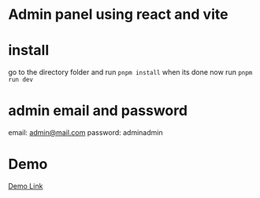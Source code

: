 # Admin panel using react and vite

# install

go to the directory folder and run `pnpm install`
when its done now run `pnpm run dev`

# admin email and password

email: admin@mail.com
password: adminadmin

# Demo

[Demo Link](https://garongan.github.io/admin-panel)
